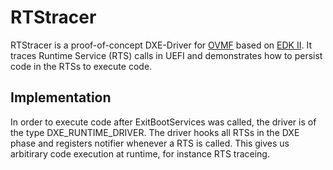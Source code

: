# RTStracer
RTStracer is a proof-of-concept DXE-Driver for [OVMF](https://github.com/tianocore/tianocore.github.io/wiki/OVMF) based on [EDK II](https://github.com/tianocore/tianocore.github.io/wiki/EDK-II).
It traces Runtime Service (RTS) calls in UEFI and demonstrates how to persist code in the RTSs to execute code.

## Implementation
In order to execute code after ExitBootServices was called, the driver is of the type DXE_RUNTIME_DRIVER.
The driver hooks all RTSs in the DXE phase and registers notifier whenever a RTS is called.
This gives us arbitirary code execution at runtime, for instance RTS traceing.
